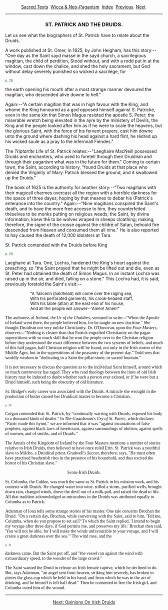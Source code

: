 <body>
 <center>
 <a href="../../index.htm">Sacred Texts</a> 
 <a href="../index.htm">Wicca &amp; Neo-Paganism</a> 
 <a href="index.htm">Index</a> 
 <a href="idr05.htm">Previous</a> 
 <a href="idr07.htm">Next</a> 
 </center>
 <hr>
 
 <h3 align="CENTER">ST. PATRICK AND THE DRUIDS.</h3>
 <p>Let us see what the biographers of St. Patrick have to relate about the Druids.</p>
 <p>A work published at St. Omer, in 1625, by John Heigham, has this story:--"One day as the Saint sayd masse in the sayd church, a sacrilegious magitian, the child of perdition, Stood without, and with a rodd put in at the window, cast down the chalice, and shed the holy sacrament, but God without delay severely punished so wicked a sacrilege, for</p>
 <p><a name="page_28"><font size="1" color="GREEN">p. 28</font></a></p>
 <p>the earth opening his mouth after a most strange manner devoured the magitian, who descended alive downe to hell."</p>
 <p>Again:--"A certain magitian that was in high favour with the King, and whome the King honoured as a god opposed himself against S. Patricke, even in the same kin that Simon Magus resisted the apostle S. Peter; the miserable wretch being elevated in the ayre by the ministery of Devils, the King and the people looked after him as if he were to scale the heavens, but the glorious Saint, with the force of his fervent prayers, cast him downe unto the ground where dashing his head against a hard flint, he rêdred up his wicked soule as a pray to the infernnall Fiendes."</p>
 <p>The <i>Triptartite</i> Life of St. Patrick relates:--"Laeghaire MacNeill possessed Druids and enchanters, who used to foretell through their Druidism and through their paganism what was in the future for them." Coming to certain town, the Saint, according to history, "found Druids at that place who denied the Virginity of Mary. Patrick blessed the ground, and it swallowed up the Druids."</p>
 <p>The book of 1625 is the authority for another story:--"Two magitians with their magicall charmes overcast all the region with a horrible darkness for the space of three dayes, hoping by that meanes to debar his (Patrick's enterance into the country." Again:--"Nine magitians conspired the Saint's death, and to have the more free accesse to him, they counterfeited thēselves to be monks putting on religious weeds; the Saint, by divine information, knew thē to be wolves wraped in sheeps cloathing; making, therefore, the signe of the crosse against the childrē of Satan, behould fire descended from Heaven and consumed them all nine." He is also reported to hay caused the death of 12,000 idolaters at Tara.</p>
 <p>St. Patrick contended with the Druids before King</p>
 <p><a name="page_29"><font size="1" color="GREEN">p. 29</font></a></p>
 <p>Laeghaire at Tara. One, Lochra, hardened the King's heart against the preaching; so "the Saint prayed that he might be lifted out and die, even as St. Peter had obtained the death of Simon Magus. In an instant Lochra was raised up in the air, and died, falling on a stone." This Lochra had, it is said, previously foretold the Saint's visit:--</p><dir>
 <dir>
 
 <font size="2"><p>"A Tailcenn (baldhead) will come over the raging sea,<br>
 With his perforated garments, his crook-headed staff,<br>
 With his table (altar) at the east end of his house,<br>
 And all the people will answer--'Amen! Amen!"</p></font></dir>
 </dir>
 
 <font face="Times Roman,Times New Roman"><p>The authoress of <i>Ireland, the Ur of the Chaldees</i>, ventured to write:--"When the Apostle of Ireland went there, the people believed him, for he taught no new doctrine." She thought Druidism not very unlike Christianity. Dr. O'Donovan, upon the <i>Four Masters</i>, observes:--"Nothing is clearer than that Patrick engrafted Christianity on the pagan superstitions with so much skill that he won the people over to the Christian religion before they understood the exact difference between the two systems of beliefs; and much of this half pagan, half Christian religion will be found, not only in the Irish stories of the Middle Ages, but in the superstitions of the peasantry of the present day." Todd sees that worldly wisdom in "dedicating to a Saint the pillar-stone, or sacred fountain."</p>
 <p>It is not necessary to discuss the question as to the individual Saint himself, around which so much controversy has raged. They who read theology between the lines of old Irish history may be induced to doubt whether such a person ever existed, or if he were but a Druid himself, such being the obscurity of old literature.</p>
 <p>St. Bridget's early career was associated with the Druids. A miracle she wrought in the production of butter caused her Druidical master to become a Christian.</p>
 <p><a name="page_30"><font size="1" color="GREEN">p. 30</font></a></p>
 <p>Colgan contended that St. Patrick, by "continually warring with Druids, exposed his body to a thousand kinds of deaths." In <i>The Guardsman's Cry of St. Patric</i>, which declares "Patric made this hymn," we are informed that it was "against incantations of false prophets, against black laws of hereticians, against surroundings of idolism, against spells of women, and of smiths, and of Druids."</p>
 <p>The Annals of the Kingdom of Ireland by the Four Masters mentions a number of stories relative to Irish Druids, then believed to have once ruled Erin. St. Patrick was a youthful slave to Milcho, a Druidical priest. Gradwell's <i>Succat</i>, therefore, says, "He must often have practised heathenish rites in the presence of his household, and thus excited the horror of his Christian slave."</p>
 <i></i><p align="CENTER">Scoto-Irish Druids.</p>
 <p>St. Columba, the Culdee, was much the same as St. Patrick in his mission work, and his contests with Druids. He changed water into wine, stilled a storm, purified wells, brought down rain, changed winds, drove the devil out of a milk-pail, and raised the dead to life. All that tradition acknowledged as miraculous in the Druids was attributed equally to Columba as to Patrick.</p>
 <p>Adamnan of Iona tells some strange stories of his master. One tale concerns Brochan the Druid. "On a certain day, Brochan, while conversing with the Saint, said to him, 'Tell me, Columba, when do you propose to set sail?' To which the Saint replied, 'I intend to begin my voyage after three days, if God permits me, and preserves my life.' Brochan then said, 'You will not be able, for I will make the winds unfavourable to your voyage, and I will create a great darkness over the sea."' The wind rose, and the</p>
 <p><a name="page_31"><font size="1" color="GREEN">p. 31</font></a></p>
 <p>darkness came. But the Saint put off, and "the vessel ran against the wind with extraordinary speed, to the wonder of the large crowd."</p>
 <p>The Saint wanted the Druid to release an Irish female captive, which he declined to do. But, says Adamnan, "an angel sent from heaven, striking him severely, has broken in pieces the glass cup which he held in his hand, and from which he was in the act of drinking, and he himself is left half dead." Then he consented to free the Irish girl, and Columba cured him of the wound.</p>
 </font><p></p><hr>
 <center>
 <a href="idr07.htm">Next: Opinions On Irish Druids</a></center>
 </body>